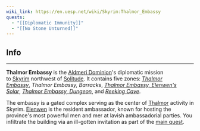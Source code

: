 ```yaml
---
wiki_link: https://en.uesp.net/wiki/Skyrim:Thalmor_Embassy
quests:
  - "[[Diplomatic Immunity]]"
  - "[[No Stone Unturned]]"
---
```

## Info
---
**Thalmor Embassy** is the [Aldmeri Dominion](https://en.uesp.net/wiki/Lore:Aldmeri_Dominion "Lore:Aldmeri Dominion")'s diplomatic mission to [Skyrim](https://en.uesp.net/wiki/Lore:Skyrim "Lore:Skyrim") northwest of [Solitude](https://en.uesp.net/wiki/Skyrim:Solitude "Skyrim:Solitude"). It contains five zones: _[Thalmor Embassy](https://en.uesp.net/wiki/Skyrim:Thalmor_Embassy#Thalmor_Embassy)_, _Thalmor Embassy, Barracks_, _[Thalmor Embassy, Elenwen's Solar](https://en.uesp.net/wiki/Skyrim:Thalmor_Embassy#Thalmor_Embassy.2C_Elenwen.27s_Solar)_, _[Thalmor Embassy, Dungeon](https://en.uesp.net/wiki/Skyrim:Thalmor_Embassy#Thalmor_Embassy.2C_Dungeon)_, and _[Reeking Cave](https://en.uesp.net/wiki/Skyrim:Thalmor_Embassy#Reeking_Cave)_.

The embassy is a gated complex serving as the center of [Thalmor](https://en.uesp.net/wiki/Skyrim:Thalmor "Skyrim:Thalmor") activity in Skyrim. [Elenwen](https://en.uesp.net/wiki/Skyrim:Elenwen "Skyrim:Elenwen") is the resident ambassador, known for hosting the province's most powerful men and mer at lavish ambassadorial parties. You infiltrate the building via an ill-gotten invitation as part of the [main quest](https://en.uesp.net/wiki/Skyrim:Main_Quest "Skyrim:Main Quest").